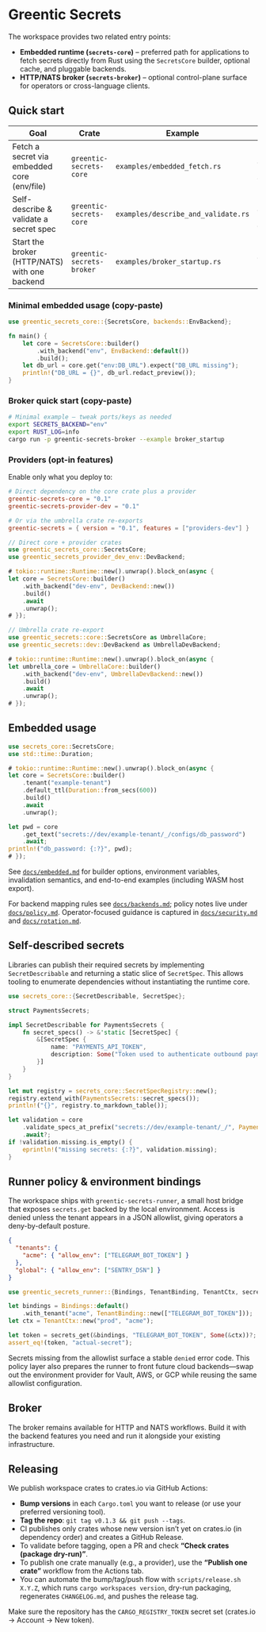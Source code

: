# Greentic Secrets

The workspace provides two related entry points:

* **Embedded runtime (`secrets-core`)** – preferred path for applications to
  fetch secrets directly from Rust using the `SecretsCore` builder, optional
  cache, and pluggable backends.
* **HTTP/NATS broker (`secrets-broker`)** – optional control-plane surface for
  operators or cross-language clients.

## Quick start

| Goal | Crate | Example | Run it |
|---|---|---|---|
| Fetch a secret via embedded core (env/file) | `greentic-secrets-core` | `examples/embedded_fetch.rs` | `cargo run -p greentic-secrets-core --example embedded_fetch` |
| Self-describe & validate a secret spec | `greentic-secrets-core` | `examples/describe_and_validate.rs` | `cargo run -p greentic-secrets-core --example describe_and_validate` |
| Start the broker (HTTP/NATS) with one backend | `greentic-secrets-broker` | `examples/broker_startup.rs` | `cargo run -p greentic-secrets-broker --example broker_startup` |

### Minimal embedded usage (copy-paste)
```rust
use greentic_secrets_core::{SecretsCore, backends::EnvBackend};

fn main() {
    let core = SecretsCore::builder()
        .with_backend("env", EnvBackend::default())
        .build();
    let db_url = core.get("env:DB_URL").expect("DB_URL missing");
    println!("DB_URL = {}", db_url.redact_preview());
}
```

### Broker quick start (copy-paste)
```bash
# Minimal example — tweak ports/keys as needed
export SECRETS_BACKEND="env"
export RUST_LOG=info
cargo run -p greentic-secrets-broker --example broker_startup
```

### Providers (opt-in features)
Enable only what you deploy to:

```toml
# Direct dependency on the core crate plus a provider
greentic-secrets-core = "0.1"
greentic-secrets-provider-dev = "0.1"

# Or via the umbrella crate re-exports
greentic-secrets = { version = "0.1", features = ["providers-dev"] }
```

```rust
// Direct core + provider crates
use greentic_secrets_core::SecretsCore;
use greentic_secrets_provider_dev_env::DevBackend;

# tokio::runtime::Runtime::new().unwrap().block_on(async {
let core = SecretsCore::builder()
    .with_backend("dev-env", DevBackend::new())
    .build()
    .await
    .unwrap();
# });

// Umbrella crate re-export
use greentic_secrets::core::SecretsCore as UmbrellaCore;
use greentic_secrets::dev::DevBackend as UmbrellaDevBackend;

# tokio::runtime::Runtime::new().unwrap().block_on(async {
let umbrella_core = UmbrellaCore::builder()
    .with_backend("dev-env", UmbrellaDevBackend::new())
    .build()
    .await
    .unwrap();
# });
```

## Embedded usage

```rust
use secrets_core::SecretsCore;
use std::time::Duration;

# tokio::runtime::Runtime::new().unwrap().block_on(async {
let core = SecretsCore::builder()
    .tenant("example-tenant")
    .default_ttl(Duration::from_secs(600))
    .build()
    .await
    .unwrap();

let pwd = core
    .get_text("secrets://dev/example-tenant/_/configs/db_password")
    .await;
println!("db_password: {:?}", pwd);
# });
```

See [`docs/embedded.md`](docs/embedded.md) for builder options, environment
variables, invalidation semantics, and end-to-end examples (including WASM host
export).

For backend mapping rules see [`docs/backends.md`](docs/backends.md); policy
notes live under [`docs/policy.md`](docs/policy.md). Operator-focused guidance
is captured in [`docs/security.md`](docs/security.md) and
[`docs/rotation.md`](docs/rotation.md).

## Self-described secrets

Libraries can publish their required secrets by implementing
`SecretDescribable` and returning a static slice of `SecretSpec`. This allows
tooling to enumerate dependencies without instantiating the runtime core.

```rust
use secrets_core::{SecretDescribable, SecretSpec};

struct PaymentsSecrets;

impl SecretDescribable for PaymentsSecrets {
    fn secret_specs() -> &'static [SecretSpec] {
        &[SecretSpec {
            name: "PAYMENTS_API_TOKEN",
            description: Some("Token used to authenticate outbound payment calls"),
        }]
    }
}

let mut registry = secrets_core::SecretSpecRegistry::new();
registry.extend_with(PaymentsSecrets::secret_specs());
println!("{}", registry.to_markdown_table());

let validation = core
    .validate_specs_at_prefix("secrets://dev/example-tenant/_/", PaymentsSecrets::secret_specs())
    .await?;
if !validation.missing.is_empty() {
    eprintln!("missing secrets: {:?}", validation.missing);
}
```

## Runner policy & environment bindings

The workspace ships with `greentic-secrets-runner`, a small host bridge that
exposes `secrets.get` backed by the local environment. Access is denied unless
the tenant appears in a JSON allowlist, giving operators a deny-by-default
posture.

```json
{
  "tenants": {
    "acme": { "allow_env": ["TELEGRAM_BOT_TOKEN"] }
  },
  "global": { "allow_env": ["SENTRY_DSN"] }
}
```

```rust
use greentic_secrets_runner::{Bindings, TenantBinding, TenantCtx, secrets_get};

let bindings = Bindings::default()
    .with_tenant("acme", TenantBinding::new(["TELEGRAM_BOT_TOKEN"]));
let ctx = TenantCtx::new("prod", "acme");

let token = secrets_get(&bindings, "TELEGRAM_BOT_TOKEN", Some(&ctx))?;
assert_eq!(token, "actual-secret");
```

Secrets missing from the allowlist surface a stable `denied` error code. This
policy layer also prepares the runner to front future cloud backends—swap out
the environment provider for Vault, AWS, or GCP while reusing the same
allowlist configuration.

## Broker

The broker remains available for HTTP and NATS workflows. Build it with the
backend features you need and run it alongside your existing infrastructure.

## Releasing

We publish workspace crates to crates.io via GitHub Actions:

- **Bump versions** in each `Cargo.toml` you want to release (or use your preferred versioning tool).
- **Tag the repo**: `git tag v0.1.3 && git push --tags`.
- CI publishes only crates whose new version isn’t yet on crates.io (in dependency order) and creates a GitHub Release.
- To validate before tagging, open a PR and check **“Check crates (package dry-run)”**.
- To publish one crate manually (e.g., a provider), use the **“Publish one crate”** workflow from the Actions tab.
- You can automate the bump/tag/push flow with `scripts/release.sh X.Y.Z`, which runs `cargo workspaces version`, dry-run packaging, regenerates `CHANGELOG.md`, and pushes the release tag.

Make sure the repository has the `CARGO_REGISTRY_TOKEN` secret set (crates.io → Account → New token).
